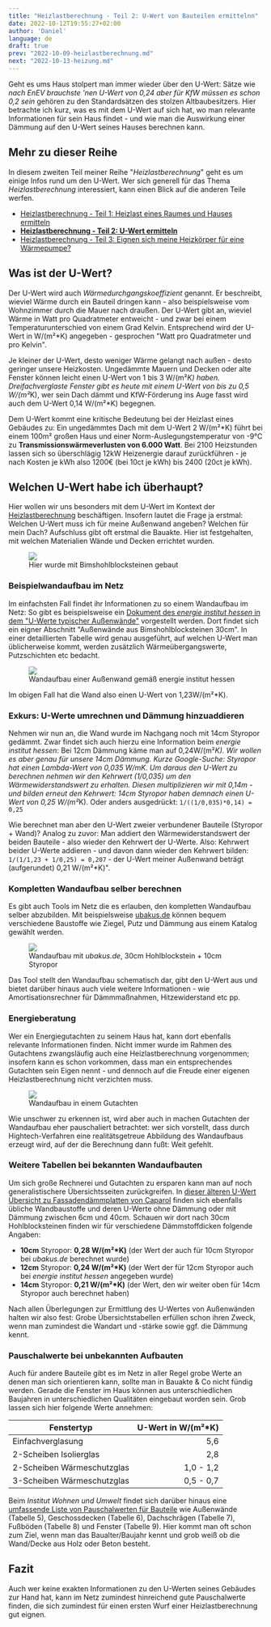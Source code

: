 ```yaml
---
title: "Heizlastberechnung - Teil 2: U-Wert von Bauteilen ermittelnn"
date: 2022-10-12T19:55:27+02:00
author: 'Daniel'
language: de
draft: true
prev: "2022-10-09-heizlastberechnung.md"
next: "2022-10-13-heizung.md"
---
```


Geht es ums Haus stolpert man immer wieder über den U-Wert: Sätze wie _nach EnEV brauchste 'nen U-Wert von 0,24 aber für KfW müssen es schon 0,2 sein_ gehören zu den Standardsätzen des stolzen Altbaubesitzers. Hier betrachte ich kurz, was es mit dem U-Wert auf sich hat, wo man relevante Informationen für sein Haus findet - und wie man die Auswirkung einer Dämmung auf den U-Wert seines Hauses berechnen kann.

<!--more-->

## Mehr zu dieser Reihe
In diesem zweiten Teil meiner Reihe "_Heizlastberechnung_" geht es um einige Infos rund um den U-Wert. Wer sich generell für das Thema _Heizlastberechnung_ interessiert, kann einen Blick auf die anderen Teile werfen.
- [Heizlastberechnung - Teil 1: Heizlast eines Raumes und Hauses ermitteln](/posts/2022-10-09-heizlastberechnung)
- [**Heizlastberechnung - Teil 2: U-Wert ermitteln**](/posts/2022-10-12-uwert-ermitteln)
- [Heizlastberechnung - Teil 3: Eignen sich meine Heizkörper für eine Wärmepumpe?](/posts/2022-10-13-heizung)

## Was ist der U-Wert?
Der U-Wert wird auch *Wärmedurchgangskoeffizient* genannt. Er beschreibt, wieviel Wärme durch ein Bauteil dringen kann - also beispielsweise vom Wohnzimmer durch die Mauer nach draußen. Der U-Wert gibt an, wieviel Wärme in Watt pro Quadratmeter entweicht - und zwar bei einem Temperaturunterschied von einem Grad Kelvin. Entsprechend wird der U-Wert in W/(m²*K) angegeben - gesprochen "Watt pro Quadratmeter und pro Kelvin".

Je kleiner der U-Wert, desto weniger Wärme gelangt nach außen - desto geringer unsere Heizkosten. Ungedämmte Mauern und Decken oder alte Fenster können leicht einen U-Wert von 1 bis 3 W/(m²*K) haben. Dreifachverglaste Fenster gibt es heute mit einem U-Wert von bis zu 0,5 W/(m²*K), wer sein Dach dämmt und KfW-Förderung ins Auge fasst wird auch dem U-Wert 0,14 W/(m²*K) begegnen.

Dem U-Wert kommt eine kritische Bedeutung bei der Heizlast eines Gebäudes zu: Ein ungedämmtes Dach mit dem U-Wert 2 W/(m²*K) führt bei einem 100m² großen Haus und einer Norm-Auslegungstemperatur von -9°C zu **Transmissionswärmeverlusten von 6.000 Watt**. Bei 2100 Heizstunden lassen sich so überschlägig 12kW Heizenergie darauf zurückführen - je nach Kosten je kWh also 1200€ (bei 10ct je kWh) bis 2400 (20ct je kWh).   

## Welchen U-Wert habe ich überhaupt?
Hier wollen wir uns besonders mit dem U-Wert im Kontext der [Heizlastberechnung](/posts/2022-10-09-heizlastberechnung) beschäftigen. Insofern lautet die Frage ja erstmal: Welchen U-Wert muss ich für meine Außenwand angeben? Welchen für mein Dach? Aufschluss gibt oft erstmal die Bauakte. Hier ist festgehalten, mit welchen Materialien Wände und Decken errichtet wurden.

<figure>
  <img src="/images/heizlast/bauakte.png">
  <figcaption>Hier wurde mit Bimshohlblocksteinen gebaut</figcaption>
</figure>

### Beispielwandaufbau im Netz
Im einfachsten Fall findet ihr Informationen zu so einem Wandaufbau im Netz: So gibt es beispielsweise ein [Dokument des _energie institut hessen_ in dem "U-Werte typischer Außenwände"](https://cdn.website-editor.net/937ea8635222425aabf24e945f97dd23/files/uploaded/Artikel-Aussenwaende-1945-Sem_v1_V4WNWvfhScuPxU4FD8Aw.pdf) vorgestellt werden. Dort findet sich ein eigner Abschnitt "Außenwände aus Bimshohlblocksteinen 30cm". In einer detaillierten Tabelle wird genau ausgeführt, auf welchen U-Wert man üblicherweise kommt, werden zusätzlich Wärmeübergangswerte, Putzschichten etc bedacht. 

<figure>
  <img src="/images/heizlast/wandaufbau.png">
  <figcaption>Wandaufbau einer Außenwand gemäß energie institut hessen</figcaption>
</figure>

Im obigen Fall hat die Wand also einen U-Wert von 1,23W/(m²*K). 

### Exkurs: U-Werte umrechnen und Dämmung hinzuaddieren
Nehmen wir nun an, die Wand wurde im Nachgang noch mit 14cm Styropor gedämmt. Zwar findet sich auch hierzu eine Information beim _energie institut hessen_: Bei 12cm Dämmung käme man auf 0,24W/(m²*K). Wir wollen es aber genau für unsere 14cm Dämmung. Kurze Google-Suche: Styropor hat einen Lambda-Wert von 0,035 W/mK. Um daraus den U-Wert zu berechnen nehmen wir den Kehrwert (1/0,035) um den Wärmewiderstandswert zu erhalten. Diesen multiplizieren wir mit 0,14m - und bilden erneut den Kehrwert: 14cm Styropor haben demnach einen U-Wert von 0,25 W/(m²*K). Oder anders ausgedrückt: `1/((1/0,035)*0,14) = 0,25`

Wie berechnet man aber den U-Wert zweier verbundener Bauteile (Styropor + Wand)? Analog zu zuvor: Man addiert den Wärmewiderstandswert der beiden Bauteile - also wieder den Kehrwert der U-Werte. Also: Kehrwert beider U-Werte addieren - und davon dann wieder den Kehrwert bilden:
 `1/(1/1,23 + 1/0,25) = 0,207` - der U-Wert meiner Außenwand beträgt (aufgerundet) 0,21 W/(m²*K)".

### Kompletten Wandaufbau selber berechnen
Es gibt auch Tools im Netz die es erlauben, den kompletten Wandaufbau selber abzubilden. Mit beispielsweise [ubakus.de](https://ubakus.de) können bequem verschiedene Baustoffe wie Ziegel, Putz und Dämmung aus einem Katalog gewählt werden. 

<figure>
  <img src="/images/heizlast/ubakus.png">
  <figcaption>Wandaufbau mit <i>ubakus.de</i>, 30cm Hohlblockstein + 10cm Styropor</figcaption>
</figure>

Das Tool stellt den Wandaufbau schematisch dar, gibt den U-Wert aus und bietet darüber hinaus auch viele weitere Informationen - wie Amortisationsrechner für Dämmmaßnahmen, Hitzewiderstand etc pp.

### Energieberatung
Wer ein Energiegutachten zu seinem Haus hat, kann dort ebenfalls relevante Informationen finden. Nicht immer wurde im Rahmen des Gutachtens zwangsläufig auch eine Heizlastberechnung vorgenommen; insofern kann es schon vorkommen, dass man ein entsprechendes Gutachten sein Eigen nennt - und dennoch auf die Freude einer eigenen Heizlastberechnung nicht verzichten muss.

<figure>
  <img src="/images/heizlast/wandaufbau-gutachten.png">
  <figcaption>Wandaufbau in einem Gutachten</figcaption>
</figure>

Wie unschwer zu erkennen ist, wird aber auch in machen Gutachten der Wandaufbau eher pauschaliert betrachtet: wer sich vorstellt, dass durch Hightech-Verfahren eine realitätsgetreue Abbildung des Wandaufbaus erzeugt wird, auf der die Berechnung dann fußt: Weit gefehlt.  


### Weitere Tabellen bei bekannten Wandaufbauten
Um sich große Rechnerei und Gutachten zu ersparen kann man auf noch generalistischere Übersichtsseiten zurückgreifen. In [dieser älteren U-Wert Übersicht zu Fassadendämmplatten von Caparol](https://www.sonnen-herzog.com/wp-content/uploads/u-wert-tabelle-enev-2009-1.pdf) finden sich ebenfalls übliche Wandbaustoffe und deren U-Werte ohne Dämmung oder mit Dämmung zwischen 6cm und 40cm. Schauen wir dort nach 30cm Hohlblocksteinen finden wir für verschiedene Dämmstoffdicken folgende Angaben:

* **10cm** Styropor: **0,28 W/(m²*K)** (der Wert der auch für 10cm Styropor bei _ubakus.de_ berechnet wurde)
* **12cm** Styropor: **0,24 W/(m²*K)** (der Wert der für 12cm Styropor auch bei _energie institut hessen_ angegeben wurde)
* **14cm** Styropor: **0,21 W/(m²*K)** (der Wert, den wir weiter oben für 14cm Styropor auch berechnet haben)

Nach allen Überlegungen zur Ermittlung des U-Wertes von Außenwänden halten wir also fest: Grobe Übersichtstabellen erfüllen schon ihren Zweck, wenn man zumindest die Wandart und -stärke sowie ggf. die Dämmung kennt.  

### Pauschalwerte bei unbekannten Aufbauten
Auch für andere Bauteile gibt es im Netz in aller Regel grobe Werte an denen man sich orientieren kann, sollte man in Bauakte & Co nicht fündig werden. Gerade die Fenster im Haus können aus unterschiedlichen Baujahren in unterschiedlichen Qualitäten eingebaut worden sein. Grob lassen sich hier folgende Werte annehmen:

| Fenstertyp                 |  U-Wert in W/(m²*K) |
|----------------------------|--------------------:|
| Einfachverglasung          |                 5,6 |
| 2-Scheiben Isolierglas     |                 2,8 |
| 2-Scheiben Wärmeschutzglas |           1,0 - 1,2 |
| 3-Scheiben Wärmeschutzglas |           0,5 - 0,7 |

Beim _Institut Wohnen und Umwelt_ findet sich darüber hinaus eine [umfassende Liste von Pauschalwerten für Bauteile](https://www.iwu.de/fileadmin/publikationen/energie/enev/2004_denaEtIWU_LogaEtAl_Arbeitshilfe-f%C3%BCr-die-Ausstellung-von-Energiep%C3%A4ssen.pdf) wie  Außenwände (Tabelle 5), Geschossdecken (Tabelle 6), Dachschrägen (Tabelle 7), Fußböden (Tabelle 8) und Fenster (Tabelle 9). Hier kommt man oft schon zum Ziel, wenn man das Baualter/Baujahr kennt und grob weiß ob die Wand/Decke aus Holz oder Beton besteht.



## Fazit
Auch wer keine exakten Informationen zu den U-Werten seines Gebäudes zur Hand hat, kann im Netz zumindest hinreichend gute Pauschalwerte finden, die sich zumindest für einen ersten Wurf einer Heizlastberechnung gut eignen.
